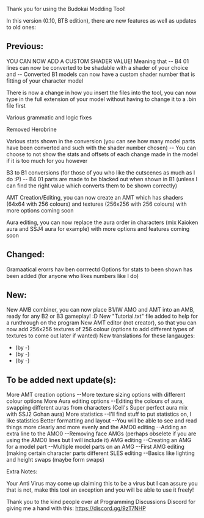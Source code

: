 Thank you for using the Budokai Modding Tool!

In this version (0.10, BTB edition), there are new features as well as updates to old ones:

Previous:
------------
YOU CAN NOW ADD A CUSTOM SHADER VALUE! Meaning that
-- B4 01 lines can now be converted to be shadable with a shader of your choice and
-- Converted B1 models can now have a custom shader number that is fitting of your character model

There is now a change in how you insert the files into the tool, you can now type in the full extension of your model without having to change it to a .bin file first

Various grammatic and logic fixes

Removed Herobrine

Various stats shown in the conversion (you can see how many model parts have been converted and such with the shader number chosen)
-- You can choose to not show the stats and offsets of each change made in the model if it is too much for you however

B3 to B1 conversions (for those of you who like the cutscenes as much as I do :P)
-- B4 01 parts are made to be blacked out when shown in B1 (unless I can find the right value which converts them to be shown correctly)

AMT Creation/Editing, you can now create an AMT which has shaders (64x64 with 256 colours) and textures (256x256 with 256 colours) with more options coming soon

Aura editing, you can now replace the aura order in characters (mix Kaioken aura and SSJ4 aura for example) with more options and features coming soon


Changed:
------------
Gramaatical erorrs hav ben corrrectd
Options for stats to been shown has been added (for anyone who likes numbers like I do)



New:
------------
New AMB combiner, you can now place B1/IW AMO and AMT into an AMB, ready for any B2 or B3 gameplay! :D
New "Tutorial.txt" file added to help for a runthrough on the program
New AMT editor (not creator), so that you can now add 256x256 textures of 256 colour (options to add different types of textures to come out later if wanted)
New translations for these langauges:
- (by -)
- (by -)
- (by -)



To be added next update(s):
------------
More AMT creation options 
--More texture sizing options with different colour options
More Aura editing options
--Editing the colours of aura, swapping different auras from characters (Cell's Super perfect aura mix with SSJ2 Gohan aura)
More statistics
--I'll find stuff to put statistics on, I like statistics
Better formatting and layout
--You will be able to see and read things more clearly and more evenly and the 
AMO0 editing
--Adding an extra line to the AMO0
--Removing face AMGs (perhaps obselete if you are using the AMO0 lines but I will include it)
AMG editing
--Creating an AMG for a model part
--Multiple model parts on an AMG
--First AMG editing (making certain character parts different
SLES editing
--Basics like lighting and height swaps (maybe form swaps)




Extra Notes:

Your Anti Virus may come up claiming this to be a virus but I can assure you that is not, make this tool an exception and you will be able to use it freely!

Thank you to the kind people over at Programming Discussions Discord for giving me a hand with this: https://discord.gg/9zT7NHP
